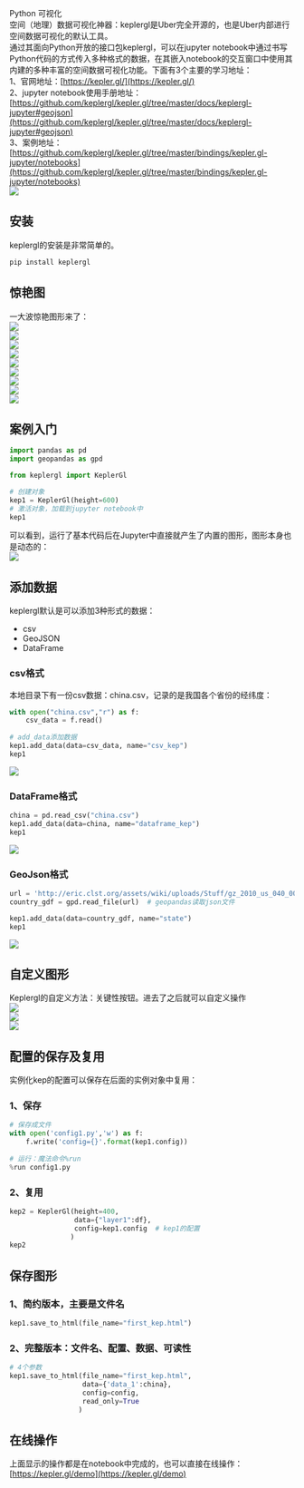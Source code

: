 Python 可视化<br />空间（地理）数据可视化神器：keplergl是Uber完全开源的，也是Uber内部进行空间数据可视化的默认工具。<br />通过其面向Python开放的接口包keplergl，可以在jupyter notebook中通过书写Python代码的方式传入多种格式的数据，在其嵌入notebook的交互窗口中使用其内建的多种丰富的空间数据可视化功能。下面有3个主要的学习地址：<br />1、官网地址：[https://kepler.gl/](https://kepler.gl/)<br />2、jupyter notebook使用手册地址：[https://github.com/keplergl/kepler.gl/tree/master/docs/keplergl-jupyter#geojson](https://github.com/keplergl/kepler.gl/tree/master/docs/keplergl-jupyter#geojson)<br />3、案例地址：[https://github.com/keplergl/kepler.gl/tree/master/bindings/kepler.gl-jupyter/notebooks](https://github.com/keplergl/kepler.gl/tree/master/bindings/kepler.gl-jupyter/notebooks)<br />![](./img/1641138590141-94ed2e44-ca10-4061-9663-bef5e2373137.webp)
<a name="ZPYfh"></a>
## 安装
keplergl的安装是非常简单的。
```bash
pip install keplergl
```
<a name="xz0TY"></a>
## 惊艳图
一大波惊艳图形来了：<br />![](./img/1641138590025-ace9c205-268c-4765-9d1b-0b9737fb0f4a.webp)<br />![](./img/1641138590166-e86e3598-613d-4d01-8553-3f1aadf871e3.webp)<br />![](./img/1641138590004-e9a667cf-19d1-420f-9c7d-b870f08a24ae.webp)<br />![](./img/1641138590201-891f3d99-008c-4862-b40b-f8472904a248.webp)<br />![](./img/1641138590388-49b9ab78-5ce6-46e0-906b-5d1715bf554b.webp)<br />![](./img/1641138590546-8704fcbb-b7ff-4a94-ad17-b0d06030ef3d.webp)<br />![](./img/1641138590503-1e40c481-1cf4-4570-a34d-264b8181d1c9.webp)<br />![](./img/1641138590693-a12f1067-8a61-4fc7-9193-69532cd9552a.webp)<br />![](./img/1641138590931-0ea2edeb-ddf7-4fc0-8d20-6c4b463240df.webp)
<a name="BT3j1"></a>
## 案例入门
```python
import pandas as pd
import geopandas as gpd

from keplergl import KeplerGl

# 创建对象
kep1 = KeplerGl(height=600)
# 激活对象，加载到jupyter notebook中
kep1
```
可以看到，运行了基本代码后在Jupyter中直接就产生了内置的图形，图形本身也是动态的：<br />![](./img/1641138591118-a09f467e-e821-474f-ab74-b832c1600dd0.gif)
<a name="HiJGA"></a>
## 添加数据
keplergl默认是可以添加3种形式的数据：

- csv
- GeoJSON
- DataFrame
<a name="AbojV"></a>
### csv格式
本地目录下有一份csv数据：china.csv，记录的是我国各个省份的经纬度：
```python
with open("china.csv","r") as f:
    csv_data = f.read()
    
# add_data添加数据
kep1.add_data(data=csv_data, name="csv_kep")
kep1
```
![](./img/1641138591038-bc4ccf6b-7d34-436c-8e9e-b515fd179cfd.webp)
<a name="GnWZQ"></a>
### DataFrame格式
```python
china = pd.read_csv("china.csv")
kep1.add_data(data=china, name="dataframe_kep")
kep1
```
![](./img/1641138591060-e480f153-d9be-4af8-a85d-c61a65598bba.webp)
<a name="Pp6ny"></a>
### GeoJson格式
```python
url = 'http://eric.clst.org/assets/wiki/uploads/Stuff/gz_2010_us_040_00_500k.json'
country_gdf = gpd.read_file(url)  # geopandas读取json文件

kep1.add_data(data=country_gdf, name="state")
kep1
```
![](./img/1641138591104-c4b34452-f88b-423a-b066-022dbf1bc8b5.webp)
<a name="FAM8H"></a>
## 自定义图形
Keplergl的自定义方法：关键性按钮。进去了之后就可以自定义操作<br />![](./img/1641138591274-81034109-e519-43ba-afff-5a47c00babf1.webp)<br />![](./img/1641138591439-06bceb15-3d84-4fa9-8bc8-c589d365c39e.webp)<br />![](./img/1641138591488-4a61cfd2-aea9-4282-a0f7-8afb45d33ed8.webp)
<a name="L5DYN"></a>
## 配置的保存及复用
实例化kep的配置可以保存在后面的实例对象中复用：
<a name="FwRIF"></a>
### 1、保存
```python
# 保存成文件
with open('config1.py','w') as f:
    f.write('config={}'.format(kep1.config))
    
# 运行：魔法命令%run
%run config1.py
```
<a name="nNWau"></a>
### 2、复用
```python
kep2 = KeplerGl(height=400,
                data={"layer1":df},
                config=kep1.config  # kep1的配置
               )
kep2
```
<a name="vx8VX"></a>
## 保存图形
<a name="nF8a9"></a>
### 1、简约版本，主要是文件名
```python
kep1.save_to_html(file_name="first_kep.html")
```
<a name="DWXm1"></a>
### 2、完整版本：文件名、配置、数据、可读性
```python
# 4个参数
kep1.save_to_html(file_name="first_kep.html",
                  data={'data_1':china},
                  config=config,
                  read_only=True
                 )
```
<a name="xx4Di"></a>
## 在线操作
上面显示的操作都是在notebook中完成的，也可以直接在线操作：[https://kepler.gl/demo](https://kepler.gl/demo)
